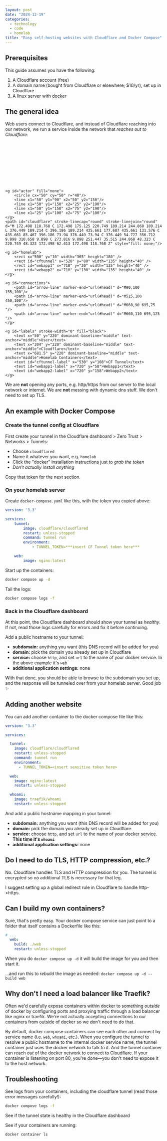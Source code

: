 ```yaml
---
layout: post
date: "2024-12-19"
categories:
  - technology
  - code
  - homelab
title: "Easy self-hosting websites with Cloudflare and Docker Compose"
---
```


## Prerequisites

This guide assumes you have the following:

1. A Cloudflare account (free)
2. A domain name (bought from Cloudflare or elsewhere; $10/yr), set up in Cloudflare
3. A linux server with docker

## The general idea

Web users connect to Cloudflare, and instead of Cloudflare reaching into our network, we run a service inside the
network that _reaches out to Cloudflare_:

<svg xmlns="http://www.w3.org/2000/svg" version="1.1" viewBox="0 0 879 240" font-size="20" stroke-width="4" stroke="black" fill="none" role="img">
    <title>CF Tunnels</title>
    <desc>Diagram of a user connecting to a homelab via Cloudflare Tunnels. The diagram has three entities: user,
    Cloudflare, home lab. The user is connected to Cloudflare. The home lab has three docker containers. The first is
    labled "CF Tunnel" and it is connected to the Cloudflare entity, and to each of the other two containers: Webapp1,
    and Webapp2</desc>
    <defs>
        <marker id="head" orient="auto" markerWidth="4" markerHeight="4" refX="0.1" refY="2">
            <path d="M0,0 V4 L2,2 Z" stroke-width="1" fill="black" />
        </marker>
    </defs>

    <g id="actor" fill="none">
        <circle cx="50" cy="50" r="40"/>
        <line x1="50" y1="90" x2="50" y2="150"/>
        <line x1="50" y1="150" x2="25" y2="190"/>
        <line x1="50" y1="150" x2="75" y2="190"/>
        <line x1="25" y1="100" x2="75" y2="100"/>
    </g>
    <path id="cloudflare" stroke-linecap="round" stroke-linejoin="round" d="M 172.498 118.768 C 172.498 175.125 220.749 189.214 244.868 189.214 L 376.449 189.214 C 396.186 189.214 435.661 177.687 435.661 131.576 C 435.661 85.467 396.186 73.94 376.449 73.94 C 376.449 54.727 356.712 9.898 310.658 9.898 C 273.816 9.898 251.447 35.515 244.868 48.323 C 220.749 48.323 172.498 62.413 172.498 118.768 Z" style="fill: none;"/>

    <g id="homelab">
        <rect x="500" y="10" width="365" height="180" />
        <rect id="cftunnel" x="520" y="80" width="135" height="40" />
        <rect id="webapp1" x="710" y="30" width="135" height="40" />
        <rect id="webapp2" x="710" y="130" width="135" height="40" />
    </g>

    <g id="connections">
        <path id="arrow-line" marker-end="url(#head)" d="M90,100 155,100"/>
        <path id="arrow-line" marker-end="url(#head)" d="M515,100 450,100"/>
        <path id="arrow-line" marker-end="url(#head)" d="M660,90 695,75 "/>
        <path id="arrow-line" marker-end="url(#head)" d="M660,110 695,125 "/>
    </g>

    <g id="labels" stroke-width="0" fill="black">
        <text x="50" y="220" dominant-baseline="middle" text-anchor="middle">User</text>
        <text x="304" y="220" dominant-baseline="middle" text-anchor="middle">Cloudflare</text>
        <text x="681.5" y="220" dominant-baseline="middle" text-anchor="middle">Homelab Containers</text>
        <text id="cftunnel-label" x="530" y="108">CF Tunnel</text>
        <text id="webapp1-label" x="720" y="58">Webapp1</text>
        <text id="webapp2-label" x="720" y="158">Webapp2</text>
    </g>

</svg>

We are **not** opening any ports, e.g. http/https from our server to the local network or internet. We are **not**
messing with dynamic dns stuff. We don't need to set up TLS.

## An example with Docker Compose

### Create the tunnel config at Cloudflare

First create your tunnel in the Cloudflare dashboard > Zero Trust > Networks > Tunnels:

-   Choose `cloudflared`
-   Name it whatever you want, e.g. `homelab`
-   Click the "docker" installation instructions just to _grab the token_
-   _Don't actually install anything_

Copy that token for the next section.

### On your homelab server

Create `docker-compose.yaml` like this, with the token you copied above:

```yaml
version: "3.3"

services:
    tunnel:
        image: cloudflare/cloudflared
        restart: unless-stopped
        command: tunnel run
        environment:
            - TUNNEL_TOKEN=***insert CF Tunnel token here***

    web:
        image: nginx:latest
```

Start up the containers:

```sh
docker compose up -d
```

Tail the logs:

```sh
docker compose logs -f
```

### Back in the Cloudflare dashboard

At this point, the Cloudflare dashboard should show your tunnel as _healthy_. If not, read those logs carefully for
errors and fix it before continuing.

Add a public hostname to your tunnel:

- **subdomain:** anything you want (this DNS record will be added for you)
- **domain:** pick the domain you already set up in Cloudflare
- **service:** choose `http`, and set `url` to the name of your docker service. In the above example it's `web`
- **additional application settings:** none

With that done, you should be able to browse to the subdomain you set up, and the response will be tunneled over from
your homelab server. Good job ✨

## Adding another website

You can add another container to the docker compose file like this:

```yaml
version: "3.3"

services:

  tunnel:
    image: cloudflare/cloudflared
    restart: unless-stopped
    command: tunnel run
    environment:
      - TUNNEL_TOKEN=<insert sensitive token here>

  web:
    image: nginx:latest
    restart: unless-stopped

  whoami:
    image: traefik/whoami
    restart: unless-stopped
```

And add a public hostname mapping in your tunnel:

- **subdomain:** anything you want (this DNS record will be added for you)
- **domain:** pick the domain you already set up in Cloudflare
- **service:** choose `http`, and set `url` to the name of your docker service. **This time it's `whoami`**
- **additional application settings:** none

## Do I need to do TLS, HTTP compression, etc.?

No. Cloudflare handles TLS and HTTP compression for you. The tunnel is encrypted so no additional TLS is necessary for
that leg.

I suggest setting up a global redirect rule in Cloudflare to handle http->https.

## Can I build my own containers?

Sure, that's pretty easy. Your docker compose service can just point to a folder that itself contains a Dockerfile like
this:

```yaml
# ...
  web:
    build: ./web
    restart: unless-stopped
```

When you do `docker compose up -d` it will build the image for you and then start it.

...and run this to _rebuild_ the image as needed: `docker compose up -d --build web`

## Why don't I need a load balancer like Traefik?

Often we'd carefully expose containers within docker to something _outside_ of docker by configuring ports and proxying
traffic through a load balancer like nginx or traefik. We're not actually accepting connections to our
containers from outside of docker so we don't need to do that.

By default, docker compose containers can see each other and connect by service name (i.e. `web`, `whoami`, etc.). When
you configure the tunnel to resolve a public hostname to the internal docker service name, the tunnel container just
uses the docker network to talk to it. And the tunnel container can reach _out_ of the docker network to connect to
Cloudflare. If your container is listening on port 80, you're done—you don't need to expose it to the host network.

## Troubleshooting

See logs from your containers, including the cloudflare tunnel (read those error messages carefully!):

```sh
docker compose logs -f
```

See if the tunnel state is healthy in the Cloudflare dashboard

See if your containers are running:

```sh
docker container ls
```
